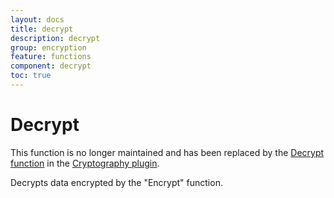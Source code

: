 ```yaml
---
layout: docs
title: decrypt
description: decrypt
group: encryption
feature: functions
component: decrypt
toc: true
---
```

Decrypt
=======

<p class="recommendation">This function is no longer maintained and has been replaced by the 
<a href="/Support/Plugins/Cryptography/Functions/Decrypt/">Decrypt function</a> 
in the <a href="/Support/Plugins/Cryptography/">Cryptography plugin</a>.</p>

Decrypts data encrypted by the "Encrypt" function.


